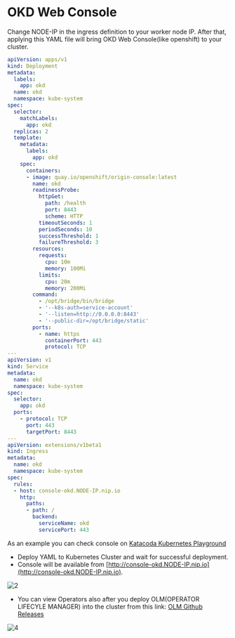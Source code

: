 # OKD Web Console
Change NODE-IP in the ingress definition to your worker node IP. After that, applying this YAML file will bring OKD Web Console(like openshift) to your cluster.

```YAML
apiVersion: apps/v1
kind: Deployment
metadata:
  labels:
    app: okd
  name: okd
  namespace: kube-system
spec:
  selector:
    matchLabels:
      app: okd
  replicas: 2
  template:
    metadata:
      labels:
        app: okd
    spec:
      containers:
      - image: quay.io/openshift/origin-console:latest
        name: okd
        readinessProbe:
          httpGet:
            path: /health
            port: 8443
            scheme: HTTP
          timeoutSeconds: 1
          periodSeconds: 10
          successThreshold: 1
          failureThreshold: 3
        resources:
          requests:
            cpu: 10m
            memory: 100Mi
          limits:
            cpu: 20m
            memory: 200Mi
        command:
          - /opt/bridge/bin/bridge
          - '--k8s-auth=service-account'
          - '--listen=http://0.0.0.0:8443'
          - '--public-dir=/opt/bridge/static'
        ports:
          - name: https
            containerPort: 443
            protocol: TCP
---
apiVersion: v1
kind: Service
metadata:
  name: okd
  namespace: kube-system
spec:
  selector:
    app: okd
  ports:
    - protocol: TCP
      port: 443
      targetPort: 8443
---
apiVersion: extensions/v1beta1
kind: Ingress
metadata:
  name: okd
  namespace: kube-system
spec:
  rules:
  - host: console-okd.NODE-IP.nip.io
    http:
      paths:
      - path: /
        backend:
          serviceName: okd
          servicePort: 443
```
As an example you can check console on [Katacoda Kubernetes Playground](https://www.katacoda.com/courses/kubernetes/playground)
- Deploy YAML to Kubernetes Cluster and wait for successful deployment.
- Console will be available from [http://console-okd.NODE-IP.nip.io](http://console-okd.NODE-IP.nip.io).

![2](https://user-images.githubusercontent.com/59168275/91818221-2d475b00-ec3e-11ea-9686-30043f653c3a.png)

- You can view Operators also after you deploy OLM(OPERATOR LIFECYLE MANAGER) into the cluster from this link: [OLM Github Releases](https://github.com/operator-framework/operator-lifecycle-manager/releases/)

![4](https://user-images.githubusercontent.com/59168275/91818268-30424b80-ec3e-11ea-96dd-4dd275ed4758.png)
